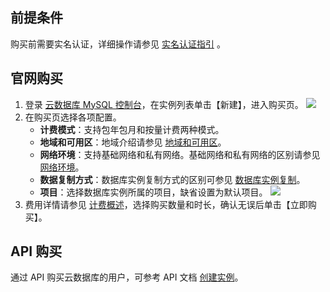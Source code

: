 ## 前提条件
购买前需要实名认证，详细操作请参见 [实名认证指引](https://cloud.tencent.com/document/product/378/3629) 。

## 官网购买
1. 登录 [云数据库 MySQL 控制台](https://console.cloud.tencent.com/cdb)，在实例列表单击【新建】，进入购买页。
 ![](https://main.qcloudimg.com/raw/9c1b77ff087ec7503ce87f609e38f0d9.png)
2. 在购买页选择各项配置。
   - **计费模式**：支持包年包月和按量计费两种模式。
   - **地域和可用区**：地域介绍请参见 [地域和可用区](https://cloud.tencent.com/document/product/236/8458)。
   - **网络环境**：支持基础网络和私有网络。基础网络和私有网络的区别请参见 <a href="https://cloud.tencent.com/document/product/213/5227" target="_blank">网络环境</a>。
   - **数据复制方式**：数据库实例复制方式的区别可参见 [数据库实例复制](https://cloud.tencent.com/document/product/236/7913)。
   - **项目**：选择数据库实例所属的项目，缺省设置为默认项目。
![](https://main.qcloudimg.com/raw/5a857c359f0c9ee42f3c3835fbfa3441.png)
3.  费用详情请参见 [计费概述](https://cloud.tencent.com/document/product/236/18335)，选择购买数量和时长，确认无误后单击【立即购买】。

##  API 购买
通过 API 购买云数据库的用户，可参考 API 文档 [创建实例](https://cloud.tencent.com/document/product/236/15871)。

 
